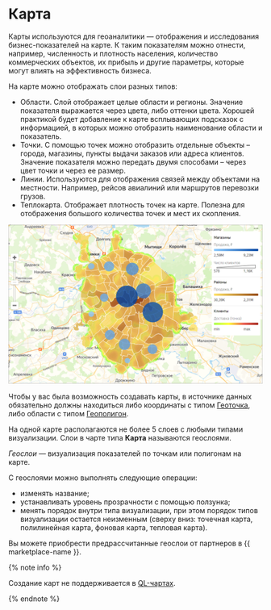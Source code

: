 # Карта

Карты используются для геоаналитики — отображения и исследования бизнес-показателей на карте. К таким показателям можно отнести, например, численность и плотность населения, количество коммерческих объектов, их прибыль и другие параметры, которые могут влиять на эффективность бизнеса.

На карте можно отображать слои разных типов:

* Области. Слой отображает целые области и регионы. Значение показателя выражается через цвета, либо оттенки цвета. Хорошей практикой будет добавление к карте всплывающих подсказок с информацией, в которых можно отобразить наименование области и показатель.
* Точки. С помощью точек можно отобразить отдельные объекты – города, магазины, пункты выдачи заказов или адреса клиентов. Значение показателя можно передать двумя способами – через цвет точки и через ее размер.
* Линии. Используются для отображения связей между объектами на местности. Например, рейсов авиалиний или маршрутов перевозки грузов.
* Теплокарта. Отображает плотность точек на карте. Полезна для отображения большого количества точек и мест их скопления.

![image](../../_assets/datalens/visualization-ref/map/map.png)


Чтобы у вас была возможность создавать карты, в источнике данных обязательно должны находиться либо координаты с типом [Геоточка](../concepts/data-types.md#geopoint), либо области с типом [Геополигон](../concepts/data-types.md#geopolygon).

На одной карте располагаются не более 5 слоев с любыми типами визуализации. Слои в чарте типа **Карта** называются геослоями.

_Геослои_ — визуализация показателей по точкам или полигонам на карте.

С геослоями можно выполнять следующие операции:

* изменять название;
* устанавливать уровень прозрачности с помощью ползунка;
* менять порядок внутри типа визуализации, при этом порядок типов визуализации остается неизменным (сверху вниз: точечная карта, полилинейная карта, фоновая карта, тепловая карта).


Вы можете приобрести предрассчитанные геослои от партнеров в {{ marketplace-name }}.
 

{% note info %}

Создание карт не поддерживается в [QL-чартах](../concepts/chart/index.md#sql-charts).

{% endnote %}
